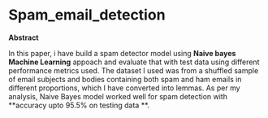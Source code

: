 # Spam_email_detection



**Abstract**


In this paper, i have build a spam detector model  using **Naive bayes  Machine Learning** appoach and evaluate that with test data using different performance metrics used. The dataset I used was from a shuffled sample of email subjects and bodies containing both spam and ham emails in different proportions, which I have converted into lemmas. As per my analysis, Naive Bayes model worked well for spam detection with **accuracy upto 95.5% on testing data **.

